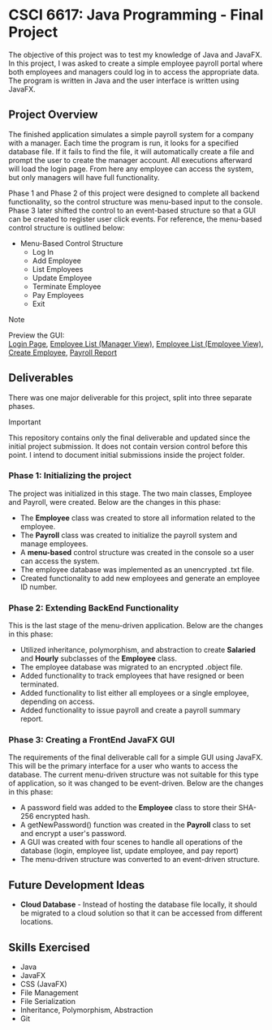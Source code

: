 # CSCI 6617: Java Programming - Final Project
The objective of this project was to test my knowledge of Java and JavaFX. In this project, I was asked to create a simple employee payroll portal where both employees and managers could log in to access the appropriate data. The program is written in Java and the user interface is written using JavaFX.

## Project Overview
The finished application simulates a simple payroll system for a company with a manager. Each time the program is run, it looks for a specified database file. If it fails to find the file, it will automatically create a file and prompt the user to create the manager account. All executions afterward will load the login page. From here any employee can access the system, but only managers will have full functionality.

Phase 1 and Phase 2 of this project were designed to complete all backend functionality, so the control structure was menu-based input to the console. Phase 3 later shifted the control to an event-based structure so that a GUI can be created to register user click events. For reference, the menu-based control structure is outlined below:

- Menu-Based Control Structure
  - Log In
  - Add Employee
  - List Employees
  - Update Employee
  - Terminate Employee
  - Pay Employees
  - Exit
 
> [!NOTE]
> Preview the GUI: <br/>
> [Login Page](https://i.ibb.co/kKGrsS0/Login-Scene.png), [Employee List (Manager View)](https://i.ibb.co/rbc0JHY/Employee-Scene-Manager-Access.png), [Employee List (Employee View)](https://i.ibb.co/B2VnJJR/Employee-Scene-Employee-Access.png), [Create Employee](https://i.ibb.co/B2k5x8L/Create-Employee-Scene.png), [Payroll Report](https://i.ibb.co/vHC4PjK/Pay-Report-Scene.png)

## Deliverables
There was one major deliverable for this project, split into three separate phases.

> [!IMPORTANT]
> This repository contains only the final deliverable and updated since the initial project submission. It does not contain version control before this point. I intend to document initial submissions inside the project folder.

### Phase 1: Initializing the project
The project was initialized in this stage. The two main classes, Employee and Payroll, were created. Below are the changes in this phase:
- The **Employee** class was created to store all information related to the employee.
- The **Payroll** class was created to initialize the payroll system and manage employees.
- A **menu-based** control structure was created in the console so a user can access the system.
- The employee database was implemented as an unencrypted .txt file.
- Created functionality to add new employees and generate an employee ID number.

### Phase 2: Extending BackEnd Functionality
This is the last stage of the menu-driven application. Below are the changes in this phase:
- Utilized inheritance, polymorphism, and abstraction to create **Salaried** and **Hourly** subclasses of the **Employee** class.
- The employee database was migrated to an encrypted .object file.
- Added functionality to track employees that have resigned or been terminated.
- Added functionality to list either all employees or a single employee, depending on access.
- Added functionality to issue payroll and create a payroll summary report.

### Phase 3: Creating a FrontEnd JavaFX GUI
The requirements of the final deliverable call for a simple GUI using JavaFX. This will be the primary interface for a user who wants to access the database. The current menu-driven structure was not suitable for this type of application, so it was changed to be event-driven. Below are the changes in this phase:
- A password field was added to the **Employee** class to store their SHA-256 encrypted hash. 
- A getNewPassword() function was created in the **Payroll** class to set and encrypt a user's password.
- A GUI was created with four scenes to handle all operations of the database (login, employee list, update employee, and pay report)
- The menu-driven structure was converted to an event-driven structure.

## Future Development Ideas
- **Cloud Database** - Instead of hosting the database file locally, it should be migrated to a cloud solution so that it can be accessed from different locations.

## Skills Exercised
- Java
- JavaFX
- CSS (JavaFX)
- File Management
- File Serialization
- Inheritance, Polymorphism, Abstraction
- Git
